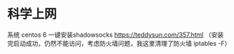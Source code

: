 # 科学上网

系统 centos 6 一键安装shadowsocks   https://teddysun.com/357.html （安装完启动成功，仍然不能访问，考虑防火墙问题，我这里清理了防火墙 iptables -F）

